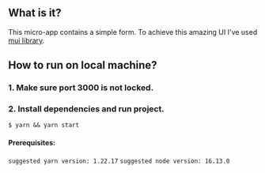## What is it?
This micro-app contains a simple form. To achieve this amazing UI I've used [mui library](https://mui.com/).

## How to run on local machine?

### 1. Make sure port 3000 is not locked.
### 2. Install dependencies and run project.
`$ yarn && yarn start`

#### Prerequisites:
`suggested yarn version: 1.22.17`
`suggested node version: 16.13.0`
